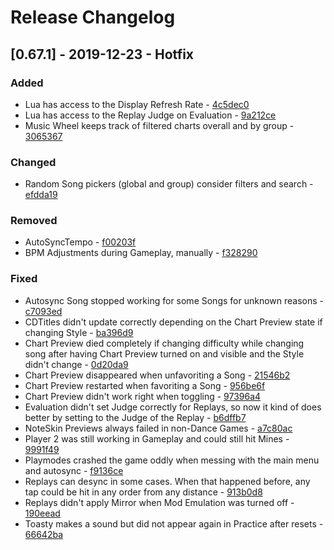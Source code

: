 # Release Changelog


## [0.67.1] - 2019-12-23 - Hotfix

### Added
- Lua has access to the Display Refresh Rate - [4c5dec0](../../../commit/4c5dec0687b368019b678bb3922fbeff23c2e050)
- Lua has access to the Replay Judge on Evaluation - [9a212ce](../../../commit/9a212ce9496936b17e32bba89afd20038dfabeeb)
- Music Wheel keeps track of filtered charts overall and by group - [3065367](../../../commit/3065367bec6b9c3f784a2f3bb8b630edfee9fd7c)

### Changed
- Random Song pickers (global and group) consider filters and search - [efdda19](../../../commit/efdda19a3c9769b78fcab0d409e72ad8c7fc1152)

### Removed
- AutoSyncTempo - [f00203f](../../../commit/f00203fb79829bf251562ae8b8afea282969af95)
- BPM Adjustments during Gameplay, manually - [f328290](../../../commit/f3282903c831ff946cb1c0a16ca319d27eb65a0b)

### Fixed
- Autosync Song stopped working for some Songs for unknown reasons - [c7093ed](../../../commit/c7093edf371ae6c0f23adf5b80fc43e828101871)
- CDTitles didn't update correctly depending on the Chart Preview state if changing Style - [ba396d9](../../../commit/ba396d988733a50f380b8381c5d28ed8e807c777)
- Chart Preview died completely if changing difficulty while changing song after having Chart Preview turned on and visible and the Style didn't change - [0d20da9](../../../commit/0d20da9631e501ef8da78c92580cc12e644fa6b2)
- Chart Preview disappeared when unfavoriting a Song - [21546b2](../../../commit/21546b2035956aaac641665fe34fe47d8ab1304f)
- Chart Preview restarted when favoriting a Song - [956be6f](../../../commit/956be6f1f338f998505fd7550e28d9f62b150b98)
- Chart Preview didn't work right when toggling - [97396a4](../../../commit/97396a44c443949a4e5881f436e157bedf5dff94)
- Evaluation didn't set Judge correctly for Replays, so now it kind of does better by setting to the Judge of the Replay - [b6dffb7](../../../commit/b6dffb7b500d05f700633ECE05DC6d410ee2fcd3)
- NoteSkin Previews always failed in non-Dance Games - [a7c80ac](../../../commit/a7c80acf37e7ae888000c8436da207e1e432758d)
- Player 2 was still working in Gameplay and could still hit Mines - [9991f49](../../../commit/9991f4901c29539ae375467ebd0565034f986c9c)
- Playmodes crashed the game oddly when messing with the main menu and autosync - [f9136ce](../../../commit/f9136ced71c97e1f138852e5f92a9b72880282b2)
- Replays can desync in some cases. When that happened before, any tap could be hit in any order from any distance - [913b0d8](../../../commit/913b0d8fb04c241f3ddf939b56a819f8a3d59a51)
- Replays didn't apply Mirror when Mod Emulation was turned off - [190eead](../../../commit/190eeade1ac3c0a64ae08436e127f5328fc3c5ed)
- Toasty makes a sound but did not appear again in Practice after resets - [66642ba](../../../commit/66642bacf66af709f73f0ad3fcf3f4e7e38a2e6a)
